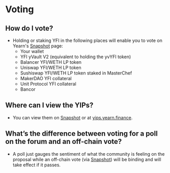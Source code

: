 # Voting

## How do I vote?

* Holding or staking YFI in the following places will enable you to vote on Yearn's [Snapshot](https://snapshot.page/#/yearn) page:
  * Your wallet
  * YFI yVault V2 \(equivalent to holding the yvYFI token\)
  * Balancer YFI/WETH LP token
  * Uniswap YFI/WETH LP token
  * Sushiswap YFI/WETH LP token staked in MasterChef
  * MakerDAO YFI collateral
  * Unit Protocol YFI collateral
  * Bancor

## Where can I view the YIPs?

* You can view them on [Snapshot](https://snapshot.page/#/yearn) or at [yips.yearn.finance](https://yips.yearn.finance/all-yip).

## What’s the difference between voting for a poll on the forum and an off-chain vote?

* A poll just gauges the sentiment of what the community is feeling on the proposal while an off-chain vote \(via [Snapshot](https://snapshot.page/#/yearn)\) will be binding and will take effect if it passes.

